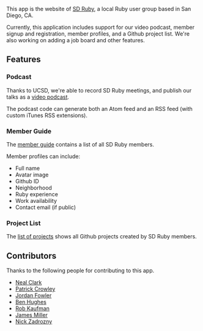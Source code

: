 This app is the website of [SD Ruby](http://sdruby.org), a local Ruby user group based in San Diego, CA.

Currently, this application includes support for our video podcast, member signup and registration, member profiles, and a Github project list. We're also working on adding a job board and other features.

## Features ##

### Podcast ###

Thanks to UCSD, we're able to record SD Ruby meetings, and publish our talks as a [video podcast](http://sdruby.org/podcast).

The podcast code can generate both an Atom feed and an RSS feed (with custom iTunes RSS extensions).

### Member Guide ###

The [member guide](http://sdruby.org/users) contains a list of all SD Ruby members.

Member profiles can include:

* Full name
* Avatar image
* Github ID
* Neighborhood
* Ruby experience
* Work availability 
* Contact email (if public)

### Project List ###

The [list of projects](http://sdruby.org/projects) shows all Github projects created by SD Ruby members.

## Contributors ##

Thanks to the following people for contributing to this app.

* [Neal Clark](https://github.com/nclark/)
* [Patrick Crowley](https://github.com/mokolabs/)
* [Jordan Fowler](https://github.com/thebreeze/)
* [Ben Hughes](https://github.com/rubiety/)
* [Rob Kaufman](https://github.com/notch8/)
* [James Miller](https://github.com/bensie/)
* [Nick Zadrozny](https://github.com/nz/)
